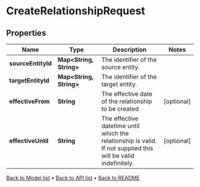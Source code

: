 

# CreateRelationshipRequest


## Properties

| Name | Type | Description | Notes |
|------------ | ------------- | ------------- | -------------|
|**sourceEntityId** | **Map&lt;String, String&gt;** | The identifier of the source entity. |  |
|**targetEntityId** | **Map&lt;String, String&gt;** | The identifier of the target entity. |  |
|**effectiveFrom** | **String** | The effective date of the relationship to be created |  [optional] |
|**effectiveUntil** | **String** | The effective datetime until which the relationship is valid. If not supplied this will be valid indefinitely. |  [optional] |



[Back to Model list](../README.md#documentation-for-models) &#8226; [Back to API list](../README.md#documentation-for-api-endpoints) &#8226; [Back to README](../README.md)



